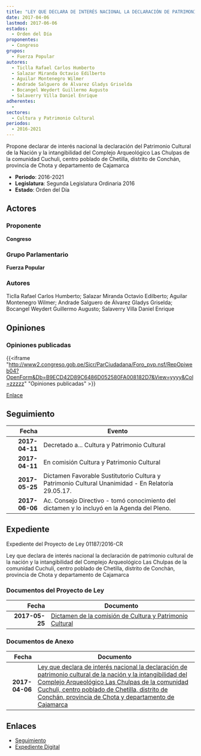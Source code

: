 ```yaml
---
title: "LEY QUE DECLARA DE INTERÉS NACIONAL LA DECLARACIÓN DE PATRIMONIO CULTURAL DE LA NACIÓN Y LA INTANGIBILIDAD DEL COMPLEJO ARQUEOLÓGICO LAS CHULPAS DE LA COMUNIDAD CUCHULI, CENTRO POBLADO DE CHETILLA, DISTRITO DE CONCHAN, PROVINCIA DE CHOTA Y DEPARTAMENTO DE CAJAMARCA"
date: 2017-04-06
lastmod: 2017-06-06
estados: 
  - Orden del Día
proponentes: 
  - Congreso
grupos: 
  - Fuerza Popular
autores: 
  - Ticlla Rafael Carlos Humberto
  - Salazar Miranda Octavio Edilberto
  - Aguilar Montenegro Wilmer
  - Andrade Salguero de Álvarez Gladys Griselda
  - Bocangel Weydert Guillermo Augusto
  - Salaverry Villa Daniel Enrique
adherentes: 
  - 
sectores: 
  - Cultura y Patrimonio Cultural
periodos: 
  - 2016-2021
---
```


Propone declarar de interés nacional la declaración del Patrimonio Cultural de la Nación y la intangibilidad del Complejo Arqueológico Las Chulpas de la comunidad Cuchuli, centro poblado de Chetilla, distrito de Conchán, provincia de Chota y departamento de Cajamarca

- **Periodo**: 2016-2021
- **Legislatura**: Segunda Legislatura Ordinaria 2016
- **Estado**: Orden del Día

## Actores

### Proponente

**Congreso**

### Grupo Parlamentario

**Fuerza Popular**

### Autores

Ticlla Rafael Carlos Humberto; Salazar Miranda Octavio Edilberto; Aguilar Montenegro Wilmer; Andrade Salguero de Álvarez Gladys Griselda; Bocangel Weydert Guillermo Augusto; Salaverry Villa Daniel Enrique


## Opiniones

### Opiniones publicadas

{{<iframe "http://www2.congreso.gob.pe/Sicr/ParCiudadana/Foro_pvp.nsf/RepOpiweb04?OpenForm&Db=B9ECD42D89C6486D052580FA008182D7&View=yyyy&Col=zzzzz" "Opiniones publicadas" >}}

[Enlace](http://www2.congreso.gob.pe/Sicr/ParCiudadana/Foro_pvp.nsf/RepOpiweb04?OpenForm&Db=B9ECD42D89C6486D052580FA008182D7&View=yyyy&Col=zzzzz)

## Seguimiento

| Fecha | Evento |
|------:|--------|
| **2017-04-11** | Decretado a... Cultura y Patrimonio Cultural|
| **2017-04-11** | En comisión Cultura y Patrimonio Cultural|
| **2017-05-25** | Dictamen Favorable Sustitutorio Cultura y Patrimonio Cultural Unanimidad - En Relatoría 29.05.17.|
| **2017-06-06** | Ac. Consejo Directivo - tomó conocimiento del dictamen y lo incluyó en la Agenda del Pleno.|


## Expediente

Expediente del Proyecto de Ley 01187/2016-CR

Ley que declara de interés nacional la declaración de patrimonio cultural de la nación y la intangibilidad del Complejo Arqueológico Las Chulpas de la comunidad Cuchuli, centro poblado de Chetilla, distrito de Conchán, provincia de Chota y departamento de Cajamarca


### Documentos del Proyecto de Ley

| Fecha | Documento |
|------:|--------|
| **2017-05-25** | [Dictamen de la comisión de Cultura y Patrimonio Cultural](http://www.leyes.congreso.gob.pe/Documentos/2016_2021/Dictamenes/Proyectos_de_Ley/01187DC05MAY20170525.pdf) |

### Documentos de Anexo

| Fecha | Documento |
|------:|--------|
| **2017-04-06** | [Ley que declara de interés nacional la declaración de patrimonio cultural de la nación y la intangibilidad del Complejo Arqueológico Las Chulpas de la comunidad Cuchuli, centro poblado de Chetilla, distrito de Conchán, provincia de Chota y departamento de Cajamarca](http://www.leyes.congreso.gob.pe/Documentos/2016_2021/Proyectos_de_Ley_y_de_Resoluciones_Legislativas/PL0118720170406.pdf) |

## Enlaces 

- [Seguimiento](http://www2.congreso.gob.pe/Sicr/TraDocEstProc/CLProLey2016.nsf/f7fff46988ca05b1052578e100829cc7/bdb3e9f41130b3b1052580fa007f7872?OpenDocument)
- [Expediente Digital](http://www2.congreso.gob.pe/Sicr/TraDocEstProc/CLProLey2016.nsf/f7fff46988ca05b1052578e100829cc7/bdb3e9f41130b3b1052580fa007f7872?OpenDocument&Click=05257FB7005EB655.eb71d0cf91d8294e05256cdf006b5706/$Body/0.1C6C)
